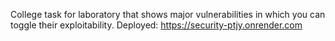 College task for laboratory that shows major vulnerabilities in which you can toggle their exploitability.
Deployed: https://security-ptjy.onrender.com
